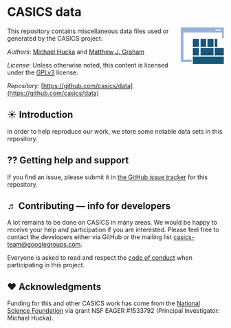 CASICS data
===============

<img align="right" src=".graphics/casics-logo-small.png">

This repository contains miscellaneous data files used or generated by the CASICS project.

*Authors*:      [Michael Hucka](http://github.com/mhucka) and [Matthew J. Graham](https://github.com/doccosmos)

*License*:      Unless otherwise noted, this content is licensed under the [GPLv3](https://www.gnu.org/licenses/gpl-3.0.en.html) license.

*Repository*:   [https://github.com/casics/data](https://github.com/casics/data)

☀ Introduction
-----------------------------

In order to help reproduce our work, we store some notable data sets in this repository.

⁇ Getting help and support
--------------------------

If you find an issue, please submit it in [the GitHub issue tracker](https://github.com/casics/data/issues) for this repository.

♬ Contributing &mdash; info for developers
------------------------------------------

A lot remains to be done on CASICS in many areas.  We would be happy to receive your help and participation if you are interested.  Please feel free to contact the developers either via GitHub or the mailing list [casics-team@googlegroups.com](casics-team@googlegroups.com).

Everyone is asked to read and respect the [code of conduct](CONDUCT.md) when participating in this project.

❤️ Acknowledgments
------------------

Funding for this and other CASICS work has come from the [National Science Foundation](https://nsf.gov) via grant NSF EAGER #1533792 (Principal Investigator: Michael Hucka).
